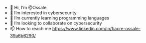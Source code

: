 - 👋 Hi, I’m @Ossale
- 👀 I’m interested in cybersecurity
- 🌱 I’m currently learning programming languages
- 💞️ I’m looking to collaborate on cybersecurity
- 📫 How to reach me https://www.linkedin.com/in/fiacre-ossale-39a6b6290/

<!---
Ossale/Ossale is a ✨ special ✨ repository because its `README.md` (this file) appears on your GitHub profile.
You can click the Preview link to take a look at your changes.
--->
